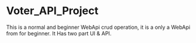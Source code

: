 # Voter_API_Project
This is a normal and beginner WebApi crud operation, it is a only a WebApi from for beginner.
It Has two part UI & API.
